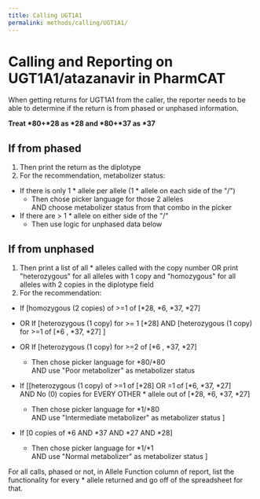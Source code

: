 ```yaml
---
title: Calling UGT1A1
permalink: methods/calling/UGT1A1/
---
```


# Calling and Reporting on UGT1A1/atazanavir in PharmCAT

When getting returns for UGT1A1 from the caller, the reporter needs to
be able to determine if the return is from phased or unphased
information.

**Treat \*80+\*28 as \*28 and \*80+\*37 as \*37**


## If from phased

1. Then print the return as the diplotype
2. For the recommendation, metabolizer status:

* If there is only 1 \* allele per allele (1 \* allele on each side of the "/")
  * Then chose picker language for those 2 alleles  
  AND choose metabolizer status from that combo in the picker
* If there are \> 1 \* allele on either side of the "/"
  * Then use logic for unphased data below

## If from unphased

1. Then print a list of all \* alleles called with the copy number OR
print "heterozygous" for all alleles with 1 copy and "homozygous" for
all alleles with 2 copies in the diplotype field
2. For the recommendation:
  * If \[homozygous (2 copies) of \>=1 of \[\*28, \*6, \*37, \*27\]
  * OR If \[heterozygous (1 copy) for \>= 1 \[\*28\] AND \[heterozygous (1 copy) for \>=1 of \[\*6 , \*37, \*27\] \]
  * OR If \[heterozygous (1 copy) for \>=2 of \[\*6 , \*37, \*27\]
    * Then chose picker language for \*80/\*80  
    AND use "Poor metabolizer" as metabolizer status

  * If \[\[heterozygous (1 copy) of \>=1 of \[\*28\] OR =1 of \[\*6, \*37, \*27\]  
  AND No (0) copies for EVERY OTHER \* allele out of \[\*28, \*6, \*37, \*27\]
    * Then chose picker language for \*1/\*80  
    AND use "Intermediate metabolizer" as metabolizer status \]

  * If \[0 copies of \*6 AND \*37 AND \*27 AND \*28\]
    * Then chose picker language for \*1/\*1  
    AND use "Normal metabolizer" as metabolizer status \]

For all calls, phased or not, in Allele Function column of report, list
the functionality for every \* allele returned and go off of the
spreadsheet for that.

